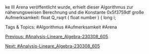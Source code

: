 ke III Arena veröffentlicht wurde, erhielt dieser Algorithmus zur näherungsweisen Berechnung und die
Konstante 0x5f3759df große Aufmerksamkeit:
float Q_rsqrt ( float number )
{
long i;

   Tags & Topics:
   #Algorithmus
   #Aufmerksamkeit
   #Arena

[Previous: #Analysis-Lineare_Algebra-230308_605](Analysis-Lineare_Algebra-230308_605.md)

[Next: #Analysis-Lineare_Algebra-230308_605](Analysis-Lineare_Algebra-230308_605.md)